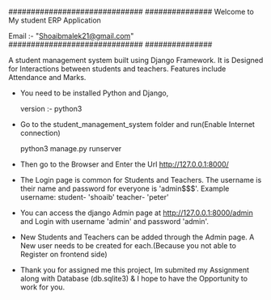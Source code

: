 ##############################
###############
Welcome to My student ERP Application

Email :- "Shoaibmalek21@gmail.com"
##############################
###############

A student management system built using Django Framework. It is Designed for Interactions between students and teachers. Features include Attendance and Marks.

- You need to be installed Python and Django,

	version :- python3


- Go to the student_management_system folder and run(Enable Internet connection)

	python3 manage.py runserver


- Then go to the Browser and Enter the Url http://127.0.0.1:8000/

- The Login page is common for Students and Teachers. The username is their name and 
  password for everyone is 'admin$$$'. Example username: student- 'shoaib' teacher- 'peter'

- You can access the django Admin page at http://127.0.0.1:8000/admin and Login with 
  username 'admin' and password 'admin'.

- New Students and Teachers can be added through the Admin page. A New user needs to be
  created for each.(Because you not able to Register on frontend side)

- Thank you for assigned me this project, Im submited my Assignment along with Database
  (db.sqlite3) & I hope to have the Opportunity to work for you. 










